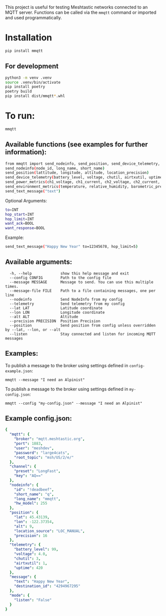This project is useful for testing Meshtastic networks connected to an MQTT server. Functions can be called via the `mmqtt` command or imported and used programmatically.

# Installation

```bash
pip install mmqtt
```

## For development

```bash
python3 -m venv .venv
source .venv/bin/activate
pip install poetry
poetry build
pip install dist/mmqtt*.whl
```

# To run:

```bash
mmqtt
```

## Available functions (see examples for further information):

```bash
from mmqtt import send_nodeinfo, send_position, send_device_telemetry, send_text_message
send_nodeinfo(node_id, long_name, short_name)
send_position(lattitude, longitude, altitude, location_precision)
send_device_telemetry(battery_level, voltage, chutil, airtxutil, uptime)
send_power_metrics(ch1_voltage, ch1_current, ch2_voltage, ch2_current, ch3_voltage, ch3_current)
send_environment_metrics(temperature, relative_humidity, barometric_pressure, gas_resistance, voltage, current, iaq)
send_text_message("text")
```
Optional Arguments:
```bash
to=INT
hop_start=INT
hop_limit=INT
want_ack=BOOL
want_response=BOOL
```
Example:
```bash
send_text_message("Happy New Year" to=12345678, hop_limit=5)
```


## Available arguments:

```
  -h, --help             show this help message and exit
  --config CONFIG        Path to the config file
  --message MESSAGE      Message to send. You can use this multiple times.
  --message-file FILE    Path to a file containing messages, one per line
  --nodeinfo             Send NodeInfo from my config
  --telemetry            Send telemetry from my config
  --lat LAT              Latitude coordinate
  --lon LON              Longitude coordinate
  --alt ALT              Altitude
  --precision PRECISION  Position Precision
  --position             Send position from config unless overridden by --lat, --lon, or --alt
  --listen               Stay connected and listen for incoming MQTT messages
```

## Examples:

To publish a message to the broker using settings defined in `config-example.json`:
```
mmqtt --message "I need an Alpinist"
```

To publish a message to the broker using settings defined in `my-config.json`:
```
mmqtt --config "my-config.json" --message "I need an Alpinist"
```

## Example config.json:

```yaml
{
  "mqtt": {
    "broker": "mqtt.meshtastic.org",
    "port": 1883,
    "user": "meshdev",
    "password": "large4cats",
    "root_topic": "msh/US/2/e/"
  },
  "channel": {
    "preset": "LongFast",
    "key": "AQ=="
  },
  "nodeinfo": {
    "id": "!deadbeef",
    "short_name": "q",
    "long_name": "mmqtt",
    "hw_model": 255
  },
  "position": {
    "lat": 45.43139,
    "lon": -122.37354,
    "alt": 9,
    "location_source": "LOC_MANUAL",
    "precision": 16
  },
  "telemetry": {
    "battery_level": 99,
    "voltage": 4.0,
    "chutil": 3,
    "airtxutil": 1,
    "uptime": 420
  },
  "message": {
    "text": "Happy New Year",
    "destination_id": "4294967295"
  },
  "mode": {
    "listen": "False"
  }
}
  ```
